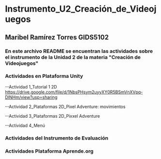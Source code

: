 # Instrumento_U2_Creación_de_Videojuegos
## Maribel Ramírez Torres    GIDS5102

### En este archivo README se encuentran las actividades sobre el instrumento de la Unidad 2 de la materia "Creación de Videojuegos"


### Actividades en Plataforma Unity

--Actividad 1_Tutorial 1 2D
https://drive.google.com/file/d/1NbsPHsym2uyyXY0R5BSmVnXVpq-DlNHm/view?usp=sharing 

--Actividad 2_Plataformas 2D_Pixel Adventure: movimientos

--Actividad 3_Plataformas 2D_Pixxel Adventure

--Actividad 4_Menú

### Actividades del Instrumento de Evaluación


### Actividades Plataforma Aprende.org

